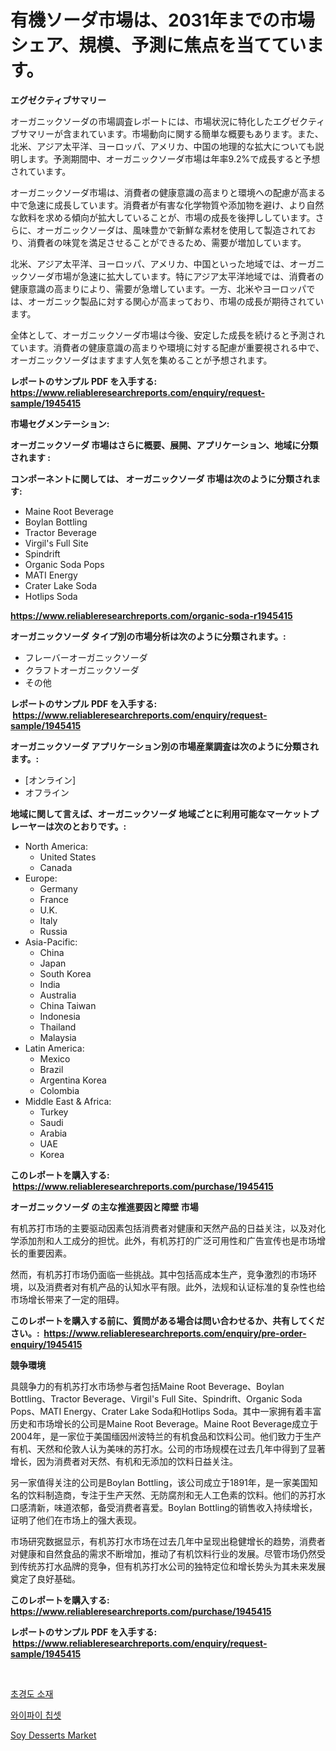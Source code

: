 <p><h1>有機ソーダ市場は、2031年までの市場シェア、規模、予測に焦点を当てています。</h1></p><p><strong>エグゼクティブサマリー</strong></p>
<p><p>オーガニックソーダの市場調査レポートには、市場状況に特化したエグゼクティブサマリーが含まれています。市場動向に関する簡単な概要もあります。また、北米、アジア太平洋、ヨーロッパ、アメリカ、中国の地理的な拡大についても説明します。予測期間中、オーガニックソーダ市場は年率9.2%で成長すると予想されています。</p><p>オーガニックソーダ市場は、消費者の健康意識の高まりと環境への配慮が高まる中で急速に成長しています。消費者が有害な化学物質や添加物を避け、より自然な飲料を求める傾向が拡大していることが、市場の成長を後押ししています。さらに、オーガニックソーダは、風味豊かで新鮮な素材を使用して製造されており、消費者の味覚を満足させることができるため、需要が増加しています。</p><p>北米、アジア太平洋、ヨーロッパ、アメリカ、中国といった地域では、オーガニックソーダ市場が急速に拡大しています。特にアジア太平洋地域では、消費者の健康意識の高まりにより、需要が急増しています。一方、北米やヨーロッパでは、オーガニック製品に対する関心が高まっており、市場の成長が期待されています。</p><p>全体として、オーガニックソーダ市場は今後、安定した成長を続けると予測されています。消費者の健康意識の高まりや環境に対する配慮が重要視される中で、オーガニックソーダはますます人気を集めることが予想されます。</p></p>
<p><strong>レポートのサンプル PDF を入手する: <a href="https://www.reliableresearchreports.com/enquiry/request-sample/1945415">https://www.reliableresearchreports.com/enquiry/request-sample/1945415</a></strong></p>
<p><strong>市場セグメンテーション:</strong></p>
<p><strong> オーガニックソーダ 市場はさらに概要、展開、アプリケーション、地域に分類されます :</strong></p>
<p><strong>コンポーネントに関しては、 オーガニックソーダ 市場は次のように分類されます: &nbsp;</strong></p>
<p><ul><li>Maine Root Beverage</li><li>Boylan Bottling</li><li>Tractor Beverage</li><li>Virgil's Full Site</li><li>Spindrift</li><li>Organic Soda Pops</li><li>MATI Energy</li><li>Crater Lake Soda</li><li>Hotlips Soda</li></ul></p>
<p><strong><a href="https://www.reliableresearchreports.com/organic-soda-r1945415">https://www.reliableresearchreports.com/organic-soda-r1945415</a></strong></p>
<p><strong> オーガニックソーダ タイプ別の市場分析は次のように分類されます。:</strong></p>
<p><ul><li>フレーバーオーガニックソーダ</li><li>クラフトオーガニックソーダ</li><li>その他</li></ul></p>
<p><strong>レポートのサンプル PDF を入手する: &nbsp;<a href="https://www.reliableresearchreports.com/enquiry/request-sample/1945415">https://www.reliableresearchreports.com/enquiry/request-sample/1945415</a></strong></p>
<p><strong> オーガニックソーダ アプリケーション別の市場産業調査は次のように分類されます。:</strong></p>
<p><ul><li>[オンライン]</li><li>オフライン</li></ul></p>
<p><strong>地域に関して言えば、オーガニックソーダ 地域ごとに利用可能なマーケットプレーヤーは次のとおりです。:</strong></p>
<p><ul>
    <li>
        North America:
        <ul>
            <li>United States</li>
            <li>Canada</li>
        </ul>
    </li>
    <li>
        Europe:
        <ul>
            <li>Germany</li>
            <li>France</li>
            <li>U.K.</li>
            <li>Italy</li>
            <li>Russia</li>
        </ul>
    </li>
    <li>
        Asia-Pacific:
        <ul>
            <li>China</li>
            <li>Japan</li>
            <li>South Korea</li>
            <li>India</li>
            <li>Australia</li>
            <li>China Taiwan</li>
            <li>Indonesia</li>
            <li>Thailand</li>
            <li>Malaysia</li>
        </ul>
    </li>
    <li>
        Latin America:
        <ul>
            <li>Mexico</li>
            <li>Brazil</li>
            <li>Argentina Korea</li>
            <li>Colombia</li>
        </ul>
    </li>
    <li>
        Middle East & Africa:
        <ul>
            <li>Turkey</li>
            <li>Saudi</li>
            <li>Arabia</li>
            <li>UAE</li>
            <li>Korea</li>
        </ul>
    </li>
    </ul></p>
<p><strong>このレポートを購入する: &nbsp;<a href="https://www.reliableresearchreports.com/purchase/1945415">https://www.reliableresearchreports.com/purchase/1945415</a></strong></p>
<p><strong>オーガニックソーダ の主な推進要因と障壁 市場</strong></p>
<p><p>有机苏打市场的主要驱动因素包括消费者对健康和天然产品的日益关注，以及对化学添加剂和人工成分的担忧。此外，有机苏打的广泛可用性和广告宣传也是市场增长的重要因素。</p><p>然而，有机苏打市场仍面临一些挑战。其中包括高成本生产，竞争激烈的市场环境，以及消费者对有机产品的认知水平有限。此外，法规和认证标准的复杂性也给市场增长带来了一定的阻碍。</p></p>
<p><strong>このレポートを購入する前に、質問がある場合は問い合わせるか、共有してください。:&nbsp; <a href="https://www.reliableresearchreports.com/enquiry/pre-order-enquiry/1945415">https://www.reliableresearchreports.com/enquiry/pre-order-enquiry/1945415</a></strong></p>
<p><strong>競争環境</strong></p>
<p><p>具競争力的有机苏打水市场参与者包括Maine Root Beverage、Boylan Bottling、Tractor Beverage、Virgil's Full Site、Spindrift、Organic Soda Pops、MATI Energy、Crater Lake Soda和Hotlips Soda。其中一家拥有着丰富历史和市场增长的公司是Maine Root Beverage。Maine Root Beverage成立于2004年，是一家位于美国缅因州波特兰的有机食品和饮料公司。他们致力于生产有机、天然和伦敦人认为美味的苏打水。公司的市场规模在过去几年中得到了显著增长，因为消费者对天然、有机和无添加的饮料日益关注。</p><p>另一家值得关注的公司是Boylan Bottling，该公司成立于1891年，是一家美国知名的饮料制造商，专注于生产天然、无防腐剂和无人工色素的饮料。他们的苏打水口感清新，味道浓郁，备受消费者喜爱。Boylan Bottling的销售收入持续增长，证明了他们在市场上的强大表现。</p><p>市场研究数据显示，有机苏打水市场在过去几年中呈现出稳健增长的趋势，消费者对健康和自然食品的需求不断增加，推动了有机饮料行业的发展。尽管市场仍然受到传统苏打水品牌的竞争，但有机苏打水公司的独特定位和增长势头为其未来发展奠定了良好基础。</p></p>
<p><strong>このレポートを購入する: &nbsp; <a href="https://www.reliableresearchreports.com/purchase/1945415">https://www.reliableresearchreports.com/purchase/1945415</a></strong></p>
<p><strong>レポートのサンプル PDF を入手する: &nbsp;<a href="https://www.reliableresearchreports.com/enquiry/request-sample/1945415">https://www.reliableresearchreports.com/enquiry/request-sample/1945415</a></strong><strong></strong></p>
<p>&nbsp;</p>
<p><p><a href="https://github.com/WilburKihn5676/Market-Research-Report-List-1/blob/main/201328217257.md">초경도 소재</a></p><p><a href="https://github.com/wallacBahrtyinger567686/Market-Research-Report-List-1/blob/main/652178317258.md">와이파이 칩셋</a></p><p><a href="https://github.com/angelajermaine/Market-Research-Report-List-2/blob/main/soy-desserts-market.md">Soy Desserts Market</a></p></p>